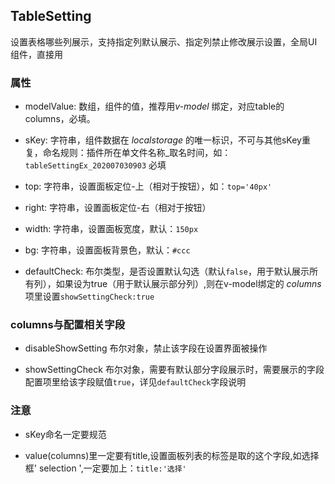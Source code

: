 ## TableSetting

设置表格哪些列展示，支持指定列默认展示、指定列禁止修改展示设置，全局UI组件，直接用

### 属性

- modelValue: 数组，组件的值，推荐用*v-model* 绑定，对应table的columns，必填。

- sKey: 字符串，组件数据在 _localstorage_ 的唯一标识，不可与其他sKey重复，命名规则：插件所在单文件名称\_取名时间，如：`tableSettingEx_202007030903` 必填

- top: 字符串，设置面板定位-上（相对于按钮），如：`top='40px'`

- right: 字符串，设置面板定位-右（相对于按钮）

- width: 字符串，设置面板宽度，默认：`150px`

- bg: 字符串，设置面板背景色，默认：`#ccc`

- defaultCheck: 布尔类型，是否设置默认勾选（默认`false`，用于默认展示所有列），如果设为true（用于默认展示部分列）,则在v-model绑定的 *columns*项里设置`showSettingCheck:true`

### columns与配置相关字段

- disableShowSetting 布尔对象，禁止该字段在设置界面被操作

- showSettingCheck 布尔对象，需要有默认部分字段展示时，需要展示的字段配置项里给该字段赋值`true`，详见`defaultCheck`字段说明

### 注意

- sKey命名一定要规范

- value(columns)里一定要有title,设置面板列表的标签是取的这个字段,如选择框' selection ',一定要加上：`title:'选择'`
